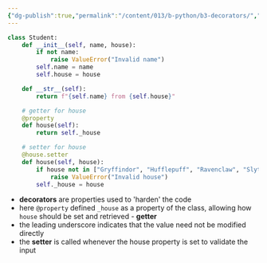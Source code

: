 ```yaml
---
{"dg-publish":true,"permalink":"/content/013/b-python/b3-decorators/","noteIcon":"1","created":"2025-08-20T10:35:18.238+01:00","updated":"2025-08-20T10:45:01.957+01:00"}
---
```


```python
class Student:
    def __init__(self, name, house):
        if not name:
            raise ValueError("Invalid name")
        self.name = name
        self.house = house

    def __str__(self):
        return f"{self.name} from {self.house}"

    # getter for house
    @property
    def house(self):
        return self._house

    # setter for house
    @house.setter
    def house(self, house):
        if house not in ["Gryffindor", "Hufflepuff", "Ravenclaw", "Slytherin"]:
            raise ValueError("Invalid house")
        self._house = house
```

- **decorators** are properties used to 'harden' the code
- here `@property` defined `_house` as a property of the class, allowing how `house` should be set and retrieved - **getter**
- the leading underscore indicates that the value need not be modified directly
- the **setter** is called whenever the house property is set to validate the input

